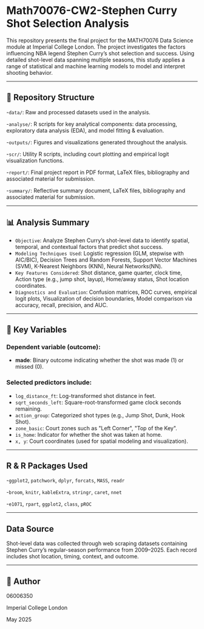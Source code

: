 # Math70076-CW2-Stephen Curry Shot Selection Analysis

This repository presents the final project for the MATH70076 Data Science module at Imperial College London. The project investigates the factors influencing NBA legend Stephen Curry’s shot selection and success. Using detailed shot-level data spanning multiple seasons, this study applies a range of statistical and machine learning models to model and interpret shooting behavior.

---

## 📁 Repository Structure

-`data/`: Raw and processed datasets used in the analysis.

-`analyse/`: R scripts for key analytical components: data processing, exploratory data analysis (EDA), and model fitting & evaluation.

-`outputs/`: Figures and visualizations generated throughout the analysis.

-`scr/`: Utility R scripts, including court plotting and empirical logit visualization functions.

-`report/`: Final project report in PDF format, LaTeX files, bibliography and associated material for submission.

-`summary/`: Reflective summary document, LaTeX files, bibliography and associated material for submission.

---

## 📊 Analysis Summary

- `Objective`: Analyze Stephen Curry’s shot-level data to identify spatial, temporal, and contextual factors that predict shot success.
- `Modeling Techniques Used`: Logistic regression (GLM, stepwise with AIC/BIC), Decision Trees and Random Forests, Support Vector Machines (SVM), K-Nearest Neighbors (KNN), Neural Networks(NN).
- `Key Features Considered`: Shot distance, game quarter, clock time, Action type (e.g., jump shot, layup), Home/away status, Shot location coordinates.
- `Diagnostics and Evaluation`: Confusion matrices, ROC curves, empirical logit plots, Visualization of decision boundaries, Model comparison via accuracy, recall, precision, and AUC.

---

## 📄 Key Variables
### Dependent variable (outcome):
- **made**: Binary outcome indicating whether the shot was made (1) or missed (0).

### Selected predictors include:
- `log_distance_ft`: Log-transformed shot distance in feet.
- `sqrt_seconds_left`: Square-root-transformed game clock seconds remaining.
- `action_group`: Categorized shot types (e.g., Jump Shot, Dunk, Hook Shot).
- `zone_basic`: Court zones such as "Left Corner", "Top of the Key".
- `is_home`: Indicator for whether the shot was taken at home.
- `x, y`: Court coordinates (used for spatial modeling and visualization).

---

## R & R Packages Used
-`ggplot2`, `patchwork`, `dplyr`, `forcats`, `MASS`, `readr`

-`broom`, `knitr`, `kableExtra`, `stringr`, `caret`, `nnet`

-`e1071`, `rpart`, `ggplot2`, `class`, `pROC`

---

## Data Source
Shot-level data was collected through web scraping datasets containing Stephen Curry’s regular-season performance from 2009–2025. Each record includes shot location, timing, context, and outcome.

---

## 👤 Author

06006350

Imperial College London 

May 2025







